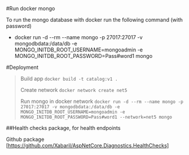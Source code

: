﻿#Run docker mongo

To run the mongo database with docker run the following command (with password)
- docker run -d --rm --name mongo -p 27017:27017 -v mongodbdata:/data/db -e MONGO_INITDB_ROOT_USERNAME=mongoadmin -e MONGO_INITDB_ROOT_PASSWORD=Pass#word1 mongo

#Deployment 

> Build app `docker build -t catalog:v1 .` 
> 
> Create network `docker network create net5`
> 
> Run mongo in docker network `docker run -d --rm --name mongo -p 27017:27017 -v mongodbdata:/data/db -e MONGO_INITDB_ROOT_USERNAME=mongoadmin -e MONGO_INITDB_ROOT_PASSWORD=Pass#word1 --network=net5 mongo`


##Health checks package,
for health endpoints

Github package [https://github.com/Xabaril/AspNetCore.Diagnostics.HealthChecks]
